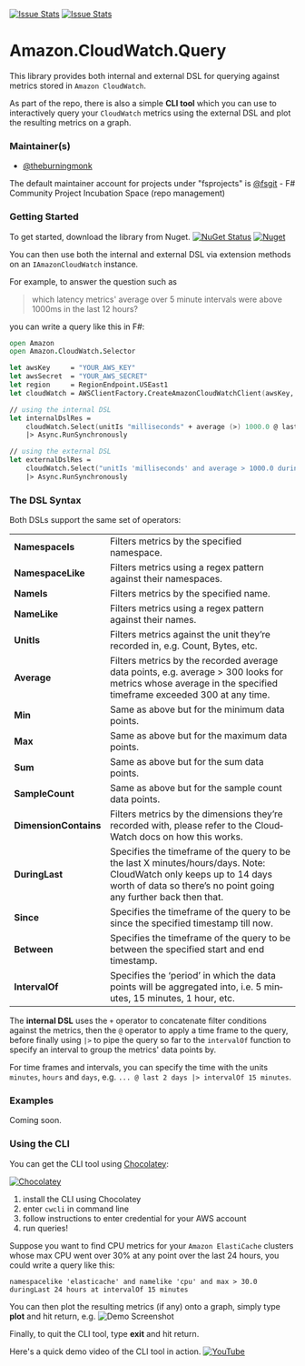 [![Issue Stats](http://issuestats.com/github/fsprojects/Amazon.CloudWatch.Selector/badge/issue)](http://issuestats.com/github/fsprojects/Amazon.CloudWatch.Selector)
[![Issue Stats](http://issuestats.com/github/fsprojects/Amazon.CloudWatch.Selector/badge/pr)](http://issuestats.com/github/fsprojects/Amazon.CloudWatch.Selector)

Amazon.CloudWatch.Query
=======================

This library provides both internal and external DSL for querying against metrics stored in `Amazon CloudWatch`.

As part of the repo, there is also a simple **CLI tool** which you can use to interactively query your `CloudWatch` metrics using the external DSL and plot the resulting metrics on a graph.


### Maintainer(s)

- [@theburningmonk](https://github.com/theburningmonk)

The default maintainer account for projects under "fsprojects" is [@fsgit](https://github.com/fsgit) - F# Community Project Incubation Space (repo management)


### Getting Started

To get started, download the library from Nuget.
[![NuGet Status](http://img.shields.io/nuget/v/Amazon.CloudWatch.Selector.svg?style=flat)](https://www.nuget.org/packages/Amazon.CloudWatch.Selector/)
[![Nuget](https://raw.github.com/theburningmonk/Amazon.CloudWatch.Selector/develop/nuget/banner.png)](https://www.nuget.org/packages/Amazon.CloudWatch.Selector)

You can then use both the internal and external DSL via extension methods on an `IAmazonCloudWatch` instance.

For example, to answer the question such as
>  which latency metrics' average over 5 minute intervals were above 1000ms in the last 12 hours?

you can write a query like this in F#:
```fsharp
open Amazon
open Amazon.CloudWatch.Selector

let awsKey     = "YOUR_AWS_KEY"
let awsSecret  = "YOUR_AWS_SECRET"
let region     = RegionEndpoint.USEast1
let cloudWatch = AWSClientFactory.CreateAmazonCloudWatchClient(awsKey, awsSecret, region)

// using the internal DSL
let internalDslRes = 
    cloudWatch.Select(unitIs "milliseconds" + average (>) 1000.0 @ last 12 hours |> intervalOf 5 minutes) 
    |> Async.RunSynchronously

// using the external DSL
let externalDslRes = 
    cloudWatch.Select("unitIs 'milliseconds' and average > 1000.0 duringLast 12 hours at intervalOf 5 minutes")
    |> Async.RunSynchronously
```



### The DSL Syntax

Both DSLs support the same set of operators:
<table>
	<tr>
		<td><strong>NamespaceIs</strong></td>
		<td>Filters metrics by the specified namespace.</td>
	</tr>
	<tr>
		<td><strong>NamespaceLike</strong></td>
		<td>Fil­ters met­rics using a regex pat­tern against their namespaces.</td>
	</tr>
	<tr>
		<td><strong>NameIs</strong></td>
		<td>Fil­ters met­rics by the spec­i­fied name.</td>
	</tr>
	<tr>
		<td><strong>NameLike</strong></td>
		<td>Fil­ters met­rics using a regex pat­tern against their names.</td>
	</tr>
	<tr>
		<td><strong>UnitIs</strong></td>
		<td>Fil­ters met­rics against the unit they’re recorded in, e.g. Count, Bytes, etc.</td>
	</tr>
	<tr>
		<td><strong>Average</strong></td>
		<td>Fil­ters met­rics by the recorded aver­age data points, e.g. aver­age > 300 looks for met­rics whose aver­age in the spec­i­fied time­frame exceeded 300 at any time.</td>
	</tr>
	<tr>
		<td><strong>Min</strong></td>
		<td>Same as above but for the min­i­mum data points.</td>
	</tr>
	<tr>
		<td><strong>Max</strong></td>
		<td>Same as above but for the max­i­mum data points.</td>
	</tr>
	<tr>
		<td><strong>Sum</strong></td>
		<td>Same as above but for the sum data points.</td>
	</tr>
	<tr>
		<td><strong>SampleCount</strong></td>
		<td>Same as above but for the sam­ple count data points.</td>
	</tr>
	<tr>
		<td><strong>DimensionContains</strong></td>
		<td>Fil­ters met­rics by the dimen­sions they’re recorded with, please refer to the Cloud­Watch docs on how this works.</td>
	</tr>
	<tr>
		<td><strong>DuringLast</strong></td>
		<td>Spec­i­fies the time­frame of the query to be the last X minutes/hours/days. Note: Cloud­Watch only keeps up to 14 days worth of data so there’s no point going any fur­ther back then that.</td>
	</tr>
	<tr>
		<td><strong>Since</strong></td>
		<td>Spec­i­fies the time­frame of the query to be since the spec­i­fied time­stamp till now.</td>
	</tr>
	<tr>
		<td><strong>Between</strong></td>
		<td>Spec­i­fies the time­frame of the query to be between the spec­i­fied start and end timestamp.</td>
	</tr>
	<tr>
		<td><strong>IntervalOf</strong></td>
		<td>Spec­i­fies the ‘period’ in which the data points will be aggre­gated into, i.e. 5 min­utes, 15 min­utes, 1 hour, etc.</td>
	</tr>
</table>

The **internal DSL** uses the `+` operator to concatenate filter conditions against the metrics, then the `@` operator to apply a time frame to the query, before finally using `|>` to pipe the query so far to the `intervalOf` function to specify an interval to group the metrics' data points by.

For time frames and intervals, you can specify the time with the units `minutes`, `hours` and `days`, e.g. `... @ last 2 days |> intervalOf 15 minutes`.



### Examples

Coming soon.



### Using the CLI

You can get the CLI tool using [Chocolatey](https://chocolatey.org/):

[![Chocolatey](https://raw.github.com/theburningmonk/Amazon.CloudWatch.Selector/develop/chocolatey/banner.png)](https://chocolatey.org/packages/cwcli)


1. install the CLI using Chocolatey
2. enter `cwcli` in command line
3. follow instructions to enter credential for your AWS account
4. run queries! 

Suppose you want to find CPU metrics for your `Amazon ElastiCache` clusters whose max CPU went over 30% at any point over the last 24 hours, you could write a query like this:

`namespacelike 'elasticache' and namelike 'cpu' and max > 30.0 duringLast 24 hours at intervalOf 15 minutes`

You can then plot the resulting metrics (if any) onto a graph,  simply type **plot** and hit return, e.g.
![Demo Screenshot](https://raw.github.com/theburningmonk/Amazon.CloudWatch.Selector/develop/docs/files/img/CLI_demo_screenshot.png)

Finally, to quit the CLI tool, type **exit** and hit return.

Here's a quick demo video of the CLI tool in action.
[![YouTube](https://raw.github.com/theburningmonk/Amazon.CloudWatch.Selector/develop/docs/files/img/youtube_demo_screenshot.png)](http://www.youtube.com/watch?v=XRtHfH26QQg)
